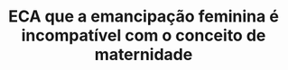 ---
title: "ECA que a emancipação feminina é incompatível com o conceito de maternidade"
infoslide: ""
round: "Final"
weight: 7
videos: []
tags: ['Feminism']
layout: "motion"
categories: ["motions"]
---